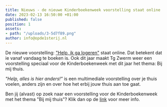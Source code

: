 ```yaml
---
title: Nieuws - de nieuwe Kinderboekenweek voorstelling staat online
date: 2023-02-13 16:50:00 +01:00
published: false
position: 1
assets:
- path: "/uploads/3-5d7f89.png"
author: info@opde1sterij.nl
---
```


De nieuwe voorstelling: ["Help, ik ga logeren"](https://www.opde1sterij.nl/theatergroep-zwerm/help-ik-ga-logeren/) staat online. Dat betekent dat ie vanaf vandaag te boeken is. Ook dit jaar maakt Tg Zwerm weer een voorstelling speciaal voor de Kinderboekenweek met dit jaar het thema: Bij mij thuis.

*"Help, alles is hier anders!”* is een multimediale voorstelling over je thuis voelen, anders zijn en over hoe het erbij jouw thuis aan toe gaat. 

Ben jij (alvast) op zoek naar een voorstelling voor de Kinderboekenweek met het thema "Bij mij thuis"? Klik dan op de [link](https://www.opde1sterij.nl/theatergroep-zwerm/help-ik-ga-logeren/) voor meer info.


